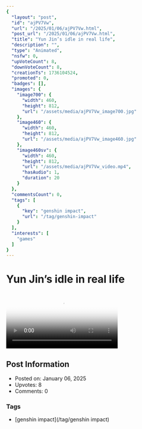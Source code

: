 ```yaml
---
{
  "layout": "post",
  "id": "ajPV7Vw",
  "url": "/2025/01/06/ajPV7Vw.html",
  "post_url": "/2025/01/06/ajPV7Vw.html",
  "title": "Yun Jin’s idle in real life",
  "description": "",
  "type": "Animated",
  "nsfw": 0,
  "upVoteCount": 8,
  "downVoteCount": 8,
  "creationTs": 1736104524,
  "promoted": 0,
  "badges": [],
  "images": {
    "image700": {
      "width": 460,
      "height": 812,
      "url": "/assets/media/ajPV7Vw_image700.jpg"
    },
    "image460": {
      "width": 460,
      "height": 812,
      "url": "/assets/media/ajPV7Vw_image460.jpg"
    },
    "image460sv": {
      "width": 460,
      "height": 812,
      "url": "/assets/media/ajPV7Vw_video.mp4",
      "hasAudio": 1,
      "duration": 20
    }
  },
  "commentsCount": 0,
  "tags": [
    {
      "key": "genshin impact",
      "url": "/tag/genshin-impact"
    }
  ],
  "interests": [
    "games"
  ]
}
---
```


# Yun Jin’s idle in real life

<video controls playsinline loop poster="/assets/media/ajPV7Vw_image460.jpg">
  <source src="/assets/media/ajPV7Vw_video.mp4" type="video/mp4">
  Your browser does not support the video tag.
</video>

## Post Information

- Posted on: January 06, 2025
- Upvotes: 8
- Comments: 0

### Tags

- [genshin impact](/tag/genshin impact)

